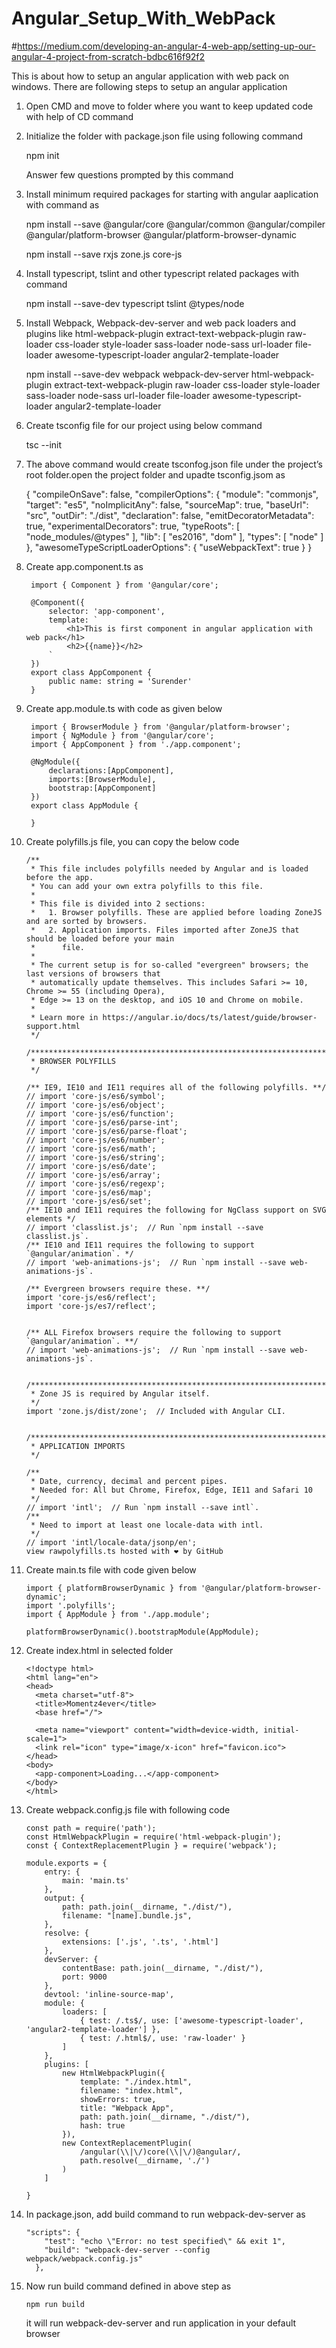 # Angular_Setup_With_WebPack
#https://medium.com/developing-an-angular-4-web-app/setting-up-our-angular-4-project-from-scratch-bdbc616f92f2

This is about how to setup an angular application with web pack on windows. There are following steps to setup an angular application

1) Open CMD and move to folder where you want to keep updated code with help of CD command
2) Initialize the folder with package.json file using following command

    npm init
    
    Answer few questions prompted by this command

3) Install minimum required packages for starting with angular aaplication with command as

    npm install --save @angular/core @angular/common @angular/compiler @angular/platform-browser @angular/platform-browser-dynamic
    
    npm install --save rxjs zone.js core-js
    
4) Install typescript, tslint and other typescript related packages with command

    npm install --save-dev typescript tslint @types/node
    
5) Install Webpack, Webpack-dev-server and web pack loaders and plugins like html-webpack-plugin extract-text-webpack-plugin raw-loader
   css-loader style-loader sass-loader node-sass url-loader file-loader awesome-typescript-loader angular2-template-loader   

    npm install --save-dev webpack webpack-dev-server html-webpack-plugin extract-text-webpack-plugin raw-loader css-loader style-loader
    sass-loader node-sass url-loader file-loader awesome-typescript-loader angular2-template-loader
    
6) Create tsconfig file for our project using below command

    tsc --init
    
 7) The above command would create tsconfog.json file under the project’s root folder.open the project folder and upadte tsconfig.jsom as
 
     {
          "compileOnSave": false,
          "compilerOptions": {
              "module": "commonjs",
              "target": "es5",
              "noImplicitAny": false,
              "sourceMap": true,
              "baseUrl": "src",
              "outDir": "./dist",
              "declaration": false,
              "emitDecoratorMetadata": true,
              "experimentalDecorators": true,
              "typeRoots": [
                  "node_modules/@types"
              ],
              "lib": [
                  "es2016",
                  "dom"
              ],
              "types": [
                  "node"
              ]
          },
          "awesomeTypeScriptLoaderOptions": {
              "useWebpackText": true
          }
      }

8) Create app.component.ts as 

        import { Component } from '@angular/core';

        @Component({
            selector: 'app-component',
            template: `
                <h1>This is first component in angular application with web pack</h1>
                <h2>{{name}}</h2>
            `
        })
        export class AppComponent {
            public name: string = 'Surender'
        }
        
9) Create app.module.ts with code as given below

        import { BrowserModule } from '@angular/platform-browser';
        import { NgModule } from '@angular/core';
        import { AppComponent } from './app.component';

        @NgModule({
            declarations:[AppComponent],
            imports:[BrowserModule],
            bootstrap:[AppComponent]
        })
        export class AppModule {

        }

10) Create polyfills.js file, you can copy the below code 


        /**
         * This file includes polyfills needed by Angular and is loaded before the app.
         * You can add your own extra polyfills to this file.
         *
         * This file is divided into 2 sections:
         *   1. Browser polyfills. These are applied before loading ZoneJS and are sorted by browsers.
         *   2. Application imports. Files imported after ZoneJS that should be loaded before your main
         *      file.
         *
         * The current setup is for so-called "evergreen" browsers; the last versions of browsers that
         * automatically update themselves. This includes Safari >= 10, Chrome >= 55 (including Opera),
         * Edge >= 13 on the desktop, and iOS 10 and Chrome on mobile.
         *
         * Learn more in https://angular.io/docs/ts/latest/guide/browser-support.html
         */

        /***************************************************************************************************
         * BROWSER POLYFILLS
         */

        /** IE9, IE10 and IE11 requires all of the following polyfills. **/
        // import 'core-js/es6/symbol';
        // import 'core-js/es6/object';
        // import 'core-js/es6/function';
        // import 'core-js/es6/parse-int';
        // import 'core-js/es6/parse-float';
        // import 'core-js/es6/number';
        // import 'core-js/es6/math';
        // import 'core-js/es6/string';
        // import 'core-js/es6/date';
        // import 'core-js/es6/array';
        // import 'core-js/es6/regexp';
        // import 'core-js/es6/map';
        // import 'core-js/es6/set';
        /** IE10 and IE11 requires the following for NgClass support on SVG elements */
        // import 'classlist.js';  // Run `npm install --save classlist.js`.
        /** IE10 and IE11 requires the following to support `@angular/animation`. */
        // import 'web-animations-js';  // Run `npm install --save web-animations-js`.

        /** Evergreen browsers require these. **/
        import 'core-js/es6/reflect';
        import 'core-js/es7/reflect';


        /** ALL Firefox browsers require the following to support `@angular/animation`. **/
        // import 'web-animations-js';  // Run `npm install --save web-animations-js`.


        /***************************************************************************************************
         * Zone JS is required by Angular itself.
         */
        import 'zone.js/dist/zone';  // Included with Angular CLI.


        /***************************************************************************************************
         * APPLICATION IMPORTS
         */

        /**
         * Date, currency, decimal and percent pipes.
         * Needed for: All but Chrome, Firefox, Edge, IE11 and Safari 10
         */
        // import 'intl';  // Run `npm install --save intl`.
        /**
         * Need to import at least one locale-data with intl.
         */
        // import 'intl/locale-data/jsonp/en';
        view rawpolyfills.ts hosted with ❤ by GitHub

11) Create main.ts file with code given below

        import { platformBrowserDynamic } from '@angular/platform-browser-dynamic';
        import '.polyfills';
        import { AppModule } from './app.module';

        platformBrowserDynamic().bootstrapModule(AppModule);
        
12) Create index.html in selected folder

        <!doctype html>
        <html lang="en">
        <head>
          <meta charset="utf-8">
          <title>Momentz4ever</title>
          <base href="/">

          <meta name="viewport" content="width=device-width, initial-scale=1">
          <link rel="icon" type="image/x-icon" href="favicon.ico">
        </head>
        <body>
          <app-component>Loading...</app-component>
        </body>
        </html>
        
        
13) Create webpack.config.js file with following code 

        const path = require('path');
        const HtmlWebpackPlugin = require('html-webpack-plugin');
        const { ContextReplacementPlugin } = require('webpack');

        module.exports = {
            entry: {
                main: 'main.ts'
            },
            output: {
                path: path.join(__dirname, "./dist/"),
                filename: "[name].bundle.js",
            },
            resolve: {
                extensions: ['.js', '.ts', '.html']
            },
            devServer: {
                contentBase: path.join(__dirname, "./dist/"),
                port: 9000
            },
            devtool: 'inline-source-map',
            module: {
                loaders: [
                    { test: /.ts$/, use: ['awesome-typescript-loader', 'angular2-template-loader'] },
                    { test: /.html$/, use: 'raw-loader' }
                ]
            },
            plugins: [
                new HtmlWebpackPlugin({
                    template: "./index.html",
                    filename: "index.html",
                    showErrors: true,
                    title: "Webpack App",
                    path: path.join(__dirname, "./dist/"),
                    hash: true
                }),
                new ContextReplacementPlugin(
                    /angular(\\|\/)core(\\|\/)@angular/,
                    path.resolve(__dirname, './')
                )
            ]

        }
        
        
14) In package.json, add build command to run webpack-dev-server as

        "scripts": {
            "test": "echo \"Error: no test specified\" && exit 1",
            "build": "webpack-dev-server --config webpack/webpack.config.js"
          },
          
15) Now run build command defined in above step as

        npm run build 
        
    it will run webpack-dev-server and run application in your default browser
          
